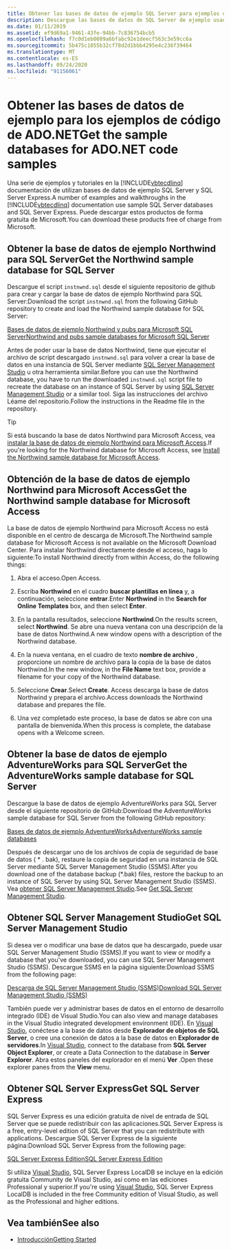 ```yaml
---
title: Obtener las bases de datos de ejemplo SQL Server para ejemplos de código de ADO.NET
description: Descargue las bases de datos de SQL Server de ejemplo usadas en los ejemplos de código de la documentación de ADO.NET, así como herramientas de SQL Server y administración
ms.date: 01/11/2019
ms.assetid: ef9d69a1-9461-43fe-94bb-7c836754bcb5
ms.openlocfilehash: f7c0d1eb0089a6bfabc92e1deecf563c3e59cc6a
ms.sourcegitcommit: 5b475c1855b32cf78d2d1bbb4295e4c236f39464
ms.translationtype: MT
ms.contentlocale: es-ES
ms.lasthandoff: 09/24/2020
ms.locfileid: "91156061"
---
```

# <a name="get-the-sample-databases-for-adonet-code-samples"></a><span data-ttu-id="b9ee6-103">Obtener las bases de datos de ejemplo para los ejemplos de código de ADO.NET</span><span class="sxs-lookup"><span data-stu-id="b9ee6-103">Get the sample databases for ADO.NET code samples</span></span>

<span data-ttu-id="b9ee6-104">Una serie de ejemplos y tutoriales en la [!INCLUDE[vbtecdlinq](../../../../../../includes/vbtecdlinq-md.md)] documentación de utilizan bases de datos de ejemplo SQL Server y SQL Server Express.</span><span class="sxs-lookup"><span data-stu-id="b9ee6-104">A number of examples and walkthroughs in the [!INCLUDE[vbtecdlinq](../../../../../../includes/vbtecdlinq-md.md)] documentation use sample SQL Server databases and SQL Server Express.</span></span> <span data-ttu-id="b9ee6-105">Puede descargar estos productos de forma gratuita de Microsoft.</span><span class="sxs-lookup"><span data-stu-id="b9ee6-105">You can download these products free of charge from Microsoft.</span></span>

## <a name="get-the-northwind-sample-database-for-sql-server"></a><span data-ttu-id="b9ee6-106">Obtener la base de datos de ejemplo Northwind para SQL Server</span><span class="sxs-lookup"><span data-stu-id="b9ee6-106">Get the Northwind sample database for SQL Server</span></span>

<span data-ttu-id="b9ee6-107">Descargue el script `instnwnd.sql` desde el siguiente repositorio de github para crear y cargar la base de datos de ejemplo Northwind para SQL Server:</span><span class="sxs-lookup"><span data-stu-id="b9ee6-107">Download the script `instnwnd.sql` from the following GitHub repository to create and load the Northwind sample database for SQL Server:</span></span>

[<span data-ttu-id="b9ee6-108">Bases de datos de ejemplo Northwind y pubs para Microsoft SQL Server</span><span class="sxs-lookup"><span data-stu-id="b9ee6-108">Northwind and pubs sample databases for Microsoft SQL Server</span></span>](https://github.com/Microsoft/sql-server-samples/tree/master/samples/databases/northwind-pubs)

<span data-ttu-id="b9ee6-109">Antes de poder usar la base de datos Northwind, tiene que ejecutar el archivo de script descargado `instnwnd.sql` para volver a crear la base de datos en una instancia de SQL Server mediante [SQL Server Management Studio](#get_ssms) u otra herramienta similar.</span><span class="sxs-lookup"><span data-stu-id="b9ee6-109">Before you can use the Northwind database, you have to run the downloaded `instnwnd.sql` script file to recreate the database on an instance of SQL Server by using [SQL Server Management Studio](#get_ssms) or a similar tool.</span></span> <span data-ttu-id="b9ee6-110">Siga las instrucciones del archivo Léame del repositorio.</span><span class="sxs-lookup"><span data-stu-id="b9ee6-110">Follow the instructions in the Readme file in the repository.</span></span>

> [!TIP]
> <span data-ttu-id="b9ee6-111">Si está buscando la base de datos Northwind para Microsoft Access, vea [instalar la base de datos de ejemplo Northwind para Microsoft Access](#northwind_access).</span><span class="sxs-lookup"><span data-stu-id="b9ee6-111">If you're looking for the Northwind database for Microsoft Access, see [Install the Northwind sample database for Microsoft Access](#northwind_access).</span></span>

## <a name="get-the-northwind-sample-database-for-microsoft-access"></a><a name="northwind_access"></a> <span data-ttu-id="b9ee6-112">Obtención de la base de datos de ejemplo Northwind para Microsoft Access</span><span class="sxs-lookup"><span data-stu-id="b9ee6-112">Get the Northwind sample database for Microsoft Access</span></span>

<span data-ttu-id="b9ee6-113">La base de datos de ejemplo Northwind para Microsoft Access no está disponible en el centro de descarga de Microsoft.</span><span class="sxs-lookup"><span data-stu-id="b9ee6-113">The Northwind sample database for Microsoft Access is not available on the Microsoft Download Center.</span></span> <span data-ttu-id="b9ee6-114">Para instalar Northwind directamente desde el acceso, haga lo siguiente:</span><span class="sxs-lookup"><span data-stu-id="b9ee6-114">To install Northwind directly from within Access, do the following things:</span></span>

1. <span data-ttu-id="b9ee6-115">Abra el acceso.</span><span class="sxs-lookup"><span data-stu-id="b9ee6-115">Open Access.</span></span>

1. <span data-ttu-id="b9ee6-116">Escriba **Northwind** en el cuadro **buscar plantillas en línea** y, a continuación, seleccione **entrar**.</span><span class="sxs-lookup"><span data-stu-id="b9ee6-116">Enter **Northwind** in the **Search for Online Templates** box, and then select **Enter**.</span></span>

1. <span data-ttu-id="b9ee6-117">En la pantalla resultados, seleccione **Northwind**.</span><span class="sxs-lookup"><span data-stu-id="b9ee6-117">On the results screen, select **Northwind**.</span></span> <span data-ttu-id="b9ee6-118">Se abre una nueva ventana con una descripción de la base de datos Northwind.</span><span class="sxs-lookup"><span data-stu-id="b9ee6-118">A new window opens with a description of the Northwind database.</span></span>

1. <span data-ttu-id="b9ee6-119">En la nueva ventana, en el cuadro de texto **nombre de archivo** , proporcione un nombre de archivo para la copia de la base de datos Northwind.</span><span class="sxs-lookup"><span data-stu-id="b9ee6-119">In the new window, in the **File Name** text box, provide a filename for your copy of the Northwind database.</span></span>

1. <span data-ttu-id="b9ee6-120">Seleccione **Crear**.</span><span class="sxs-lookup"><span data-stu-id="b9ee6-120">Select **Create**.</span></span> <span data-ttu-id="b9ee6-121">Access descarga la base de datos Northwind y prepara el archivo.</span><span class="sxs-lookup"><span data-stu-id="b9ee6-121">Access downloads the Northwind database and prepares the file.</span></span>

1. <span data-ttu-id="b9ee6-122">Una vez completado este proceso, la base de datos se abre con una pantalla de bienvenida.</span><span class="sxs-lookup"><span data-stu-id="b9ee6-122">When this process is complete, the database opens with a Welcome screen.</span></span>

## <a name="get-the-adventureworks-sample-database-for-sql-server"></a><span data-ttu-id="b9ee6-123">Obtener la base de datos de ejemplo AdventureWorks para SQL Server</span><span class="sxs-lookup"><span data-stu-id="b9ee6-123">Get the AdventureWorks sample database for SQL Server</span></span>

<span data-ttu-id="b9ee6-124">Descargue la base de datos de ejemplo AdventureWorks para SQL Server desde el siguiente repositorio de GitHub:</span><span class="sxs-lookup"><span data-stu-id="b9ee6-124">Download the AdventureWorks sample database for SQL Server from the following GitHub repository:</span></span>

[<span data-ttu-id="b9ee6-125">Bases de datos de ejemplo AdventureWorks</span><span class="sxs-lookup"><span data-stu-id="b9ee6-125">AdventureWorks sample databases</span></span>](https://github.com/Microsoft/sql-server-samples/releases/tag/adventureworks)

<span data-ttu-id="b9ee6-126">Después de descargar uno de los archivos de copia de seguridad de base de datos ( \* . bak), restaure la copia de seguridad en una instancia de SQL Server mediante SQL Server Management Studio (SSMS).</span><span class="sxs-lookup"><span data-stu-id="b9ee6-126">After you download one of the database backup (\*.bak) files, restore the backup to an instance of SQL Server by using SQL Server Management Studio (SSMS).</span></span> <span data-ttu-id="b9ee6-127">Vea [obtener SQL Server Management Studio](#get_ssms).</span><span class="sxs-lookup"><span data-stu-id="b9ee6-127">See [Get SQL Server Management Studio](#get_ssms).</span></span>

## <a name="get-sql-server-management-studio"></a><a name="get_ssms"></a> <span data-ttu-id="b9ee6-128">Obtener SQL Server Management Studio</span><span class="sxs-lookup"><span data-stu-id="b9ee6-128">Get SQL Server Management Studio</span></span>

<span data-ttu-id="b9ee6-129">Si desea ver o modificar una base de datos que ha descargado, puede usar SQL Server Management Studio (SSMS).</span><span class="sxs-lookup"><span data-stu-id="b9ee6-129">If you want to view or modify a database that you've downloaded, you can use SQL Server Management Studio (SSMS).</span></span> <span data-ttu-id="b9ee6-130">Descargue SSMS en la página siguiente:</span><span class="sxs-lookup"><span data-stu-id="b9ee6-130">Download SSMS from the following page:</span></span>

[<span data-ttu-id="b9ee6-131">Descarga de SQL Server Management Studio (SSMS)</span><span class="sxs-lookup"><span data-stu-id="b9ee6-131">Download SQL Server Management Studio (SSMS)</span></span>](/sql/ssms/download-sql-server-management-studio-ssms)

<span data-ttu-id="b9ee6-132">También puede ver y administrar bases de datos en el entorno de desarrollo integrado (IDE) de Visual Studio.</span><span class="sxs-lookup"><span data-stu-id="b9ee6-132">You can also view and manage databases in the Visual Studio integrated development environment (IDE).</span></span> <span data-ttu-id="b9ee6-133">En [Visual Studio](https://www.visualstudio.com/downloads/?utm_medium=microsoft&utm_source=docs.microsoft.com&utm_campaign=button+cta&utm_content=download+vs2019), conéctese a la base de datos desde **Explorador de objetos de SQL Server**, o cree una conexión de datos a la base de datos en **Explorador de servidores**.</span><span class="sxs-lookup"><span data-stu-id="b9ee6-133">In [Visual Studio](https://www.visualstudio.com/downloads/?utm_medium=microsoft&utm_source=docs.microsoft.com&utm_campaign=button+cta&utm_content=download+vs2019), connect to the database from **SQL Server Object Explorer**, or create a Data Connection to the database in **Server Explorer**.</span></span> <span data-ttu-id="b9ee6-134">Abra estos paneles del explorador en el menú **Ver** .</span><span class="sxs-lookup"><span data-stu-id="b9ee6-134">Open these explorer panes from the **View** menu.</span></span>

## <a name="get-sql-server-express"></a><a name="get_sql"></a> <span data-ttu-id="b9ee6-135">Obtener SQL Server Express</span><span class="sxs-lookup"><span data-stu-id="b9ee6-135">Get SQL Server Express</span></span>

<span data-ttu-id="b9ee6-136">SQL Server Express es una edición gratuita de nivel de entrada de SQL Server que se puede redistribuir con las aplicaciones.</span><span class="sxs-lookup"><span data-stu-id="b9ee6-136">SQL Server Express is a free, entry-level edition of SQL Server that you can redistribute with applications.</span></span> <span data-ttu-id="b9ee6-137">Descargue SQL Server Express de la siguiente página:</span><span class="sxs-lookup"><span data-stu-id="b9ee6-137">Download SQL Server Express from the following page:</span></span>
  
[<span data-ttu-id="b9ee6-138">SQL Server Express Edition</span><span class="sxs-lookup"><span data-stu-id="b9ee6-138">SQL Server Express Edition</span></span>](https://www.microsoft.com/sql-server/sql-server-editions-express)

<span data-ttu-id="b9ee6-139">Si utiliza [Visual Studio](https://www.visualstudio.com/downloads/?utm_medium=microsoft&utm_source=docs.microsoft.com&utm_campaign=button+cta&utm_content=download+vs2019), SQL Server Express LocalDB se incluye en la edición gratuita Community de Visual Studio, así como en las ediciones Professional y superior.</span><span class="sxs-lookup"><span data-stu-id="b9ee6-139">If you're using [Visual Studio](https://www.visualstudio.com/downloads/?utm_medium=microsoft&utm_source=docs.microsoft.com&utm_campaign=button+cta&utm_content=download+vs2019), SQL Server Express LocalDB is included in the free Community edition of Visual Studio, as well as the Professional and higher editions.</span></span>  

## <a name="see-also"></a><span data-ttu-id="b9ee6-140">Vea también</span><span class="sxs-lookup"><span data-stu-id="b9ee6-140">See also</span></span>

- [<span data-ttu-id="b9ee6-141">Introducción</span><span class="sxs-lookup"><span data-stu-id="b9ee6-141">Getting Started</span></span>](getting-started.md)
